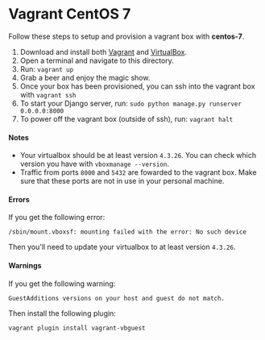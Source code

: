 # Vagrant CentOS 7

Follow these steps to setup and provision a vagrant box with **centos-7**.

1. Download and install both [Vagrant](http://www.vagrantup.com/downloads)
and [VirtualBox](https://www.virtualbox.org/wiki/Downloads).
2. Open a terminal and navigate to this directory.
3. Run: `vagrant up`
4. Grab a beer and enjoy the magic show.
5. Once your box has been provisioned, you can ssh into the vagrant box with `vagrant ssh`
6. To start your Django server, run: `sudo python manage.py runserver 0.0.0.0:8000`
7. To power off the vagrant box (outside of ssh), run: `vagrant halt`

#### Notes
- Your virtualbox should be at least version `4.3.26`.
You can check which version you have with `vboxmanage --version`.
- Traffic from ports `8000` and `5432` are fowarded to the vagrant box.
Make sure that these ports are not in use in your personal machine.

#### Errors
If you get the following error:

`/sbin/mount.vboxsf: mounting failed with the error: No such device`

Then you'll need to update your virtualbox to at least version `4.3.26`.

#### Warnings
If you get the following warning:

`GuestAdditions versions on your host and guest do not match.`

Then install the following plugin:

`vagrant plugin install vagrant-vbguest`
